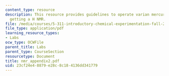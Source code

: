 ```yaml
---
content_type: resource
description: This resource provides guidelines to operate varian mercury plus for
  getting a H NMR.
file: /media/courses/5-311-introductory-chemical-experimentation-fall-2005/23cf24e48879e28c8c184136dd341779_nmr_appendix2.pdf
file_type: application/pdf
learning_resource_types:
- Labs
ocw_type: OCWFile
parent_title: Labs
parent_type: CourseSection
resourcetype: Document
title: nmr_appendix2.pdf
uid: 23cf24e4-8879-e28c-8c18-4136dd341779
---
```

